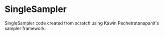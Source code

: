 # SingleSampler

SingleSampler code created from scratch using Kawin Pechetratanapanit's sampler framework.